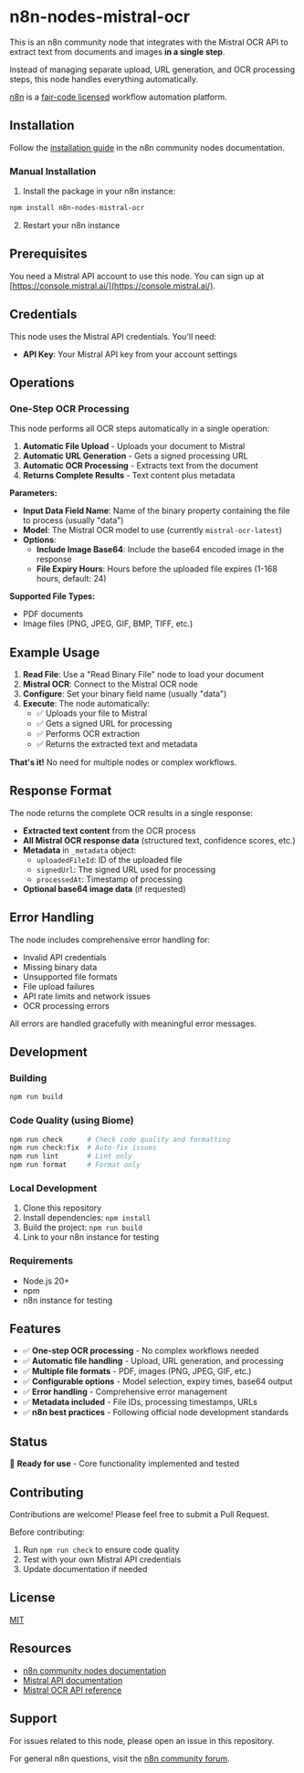 # n8n-nodes-mistral-ocr

This is an n8n community node that integrates with the Mistral OCR API to extract text from documents and images **in a single step**. 

Instead of managing separate upload, URL generation, and OCR processing steps, this node handles everything automatically.

[n8n](https://n8n.io/) is a [fair-code licensed](https://docs.n8n.io/reference/license/) workflow automation platform.

## Installation

Follow the [installation guide](https://docs.n8n.io/integrations/community-nodes/installation/) in the n8n community nodes documentation.

### Manual Installation

1. Install the package in your n8n instance:
```bash
npm install n8n-nodes-mistral-ocr
```

2. Restart your n8n instance

## Prerequisites

You need a Mistral API account to use this node. You can sign up at [https://console.mistral.ai/](https://console.mistral.ai/).

## Credentials

This node uses the Mistral API credentials. You'll need:

- **API Key**: Your Mistral API key from your account settings

## Operations

### One-Step OCR Processing
This node performs all OCR steps automatically in a single operation:

1. **Automatic File Upload** - Uploads your document to Mistral
2. **Automatic URL Generation** - Gets a signed processing URL 
3. **Automatic OCR Processing** - Extracts text from the document
4. **Returns Complete Results** - Text content plus metadata

**Parameters:**
- **Input Data Field Name**: Name of the binary property containing the file to process (usually "data")
- **Model**: The Mistral OCR model to use (currently `mistral-ocr-latest`)
- **Options**:
  - **Include Image Base64**: Include the base64 encoded image in the response
  - **File Expiry Hours**: Hours before the uploaded file expires (1-168 hours, default: 24)

**Supported File Types:**
- PDF documents
- Image files (PNG, JPEG, GIF, BMP, TIFF, etc.)

## Example Usage

1. **Read File**: Use a "Read Binary File" node to load your document
2. **Mistral OCR**: Connect to the Mistral OCR node 
3. **Configure**: Set your binary field name (usually "data")
4. **Execute**: The node automatically:
   - ✅ Uploads your file to Mistral
   - ✅ Gets a signed URL for processing
   - ✅ Performs OCR extraction
   - ✅ Returns the extracted text and metadata

**That's it!** No need for multiple nodes or complex workflows.

## Response Format

The node returns the complete OCR results in a single response:
- **Extracted text content** from the OCR process
- **All Mistral OCR response data** (structured text, confidence scores, etc.)
- **Metadata** in `_metadata` object:
  - `uploadedFileId`: ID of the uploaded file
  - `signedUrl`: The signed URL used for processing  
  - `processedAt`: Timestamp of processing
- **Optional base64 image data** (if requested)

## Error Handling

The node includes comprehensive error handling for:
- Invalid API credentials
- Missing binary data
- Unsupported file formats
- File upload failures
- API rate limits and network issues
- OCR processing errors

All errors are handled gracefully with meaningful error messages.

## Development

### Building

```bash
npm run build
```

### Code Quality (using Biome)

```bash
npm run check      # Check code quality and formatting
npm run check:fix  # Auto-fix issues
npm run lint       # Lint only
npm run format     # Format only
```

### Local Development

1. Clone this repository
2. Install dependencies: `npm install`
3. Build the project: `npm run build`
4. Link to your n8n instance for testing

### Requirements

- Node.js 20+
- npm
- n8n instance for testing

## Features

- ✅ **One-step OCR processing** - No complex workflows needed
- ✅ **Automatic file handling** - Upload, URL generation, and processing
- ✅ **Multiple file formats** - PDF, images (PNG, JPEG, GIF, etc.)
- ✅ **Configurable options** - Model selection, expiry times, base64 output
- ✅ **Error handling** - Comprehensive error management
- ✅ **Metadata included** - File IDs, processing timestamps, URLs
- ✅ **n8n best practices** - Following official node development standards

## Status

🚀 **Ready for use** - Core functionality implemented and tested

## Contributing

Contributions are welcome! Please feel free to submit a Pull Request.

Before contributing:
1. Run `npm run check` to ensure code quality
2. Test with your own Mistral API credentials
3. Update documentation if needed

## License

[MIT](LICENSE.md)

## Resources

- [n8n community nodes documentation](https://docs.n8n.io/integrations/community-nodes/)
- [Mistral API documentation](https://docs.mistral.ai/api/)
- [Mistral OCR API reference](https://docs.mistral.ai/api/#tag/ocr)

## Support

For issues related to this node, please open an issue in this repository.

For general n8n questions, visit the [n8n community forum](https://community.n8n.io/). 
